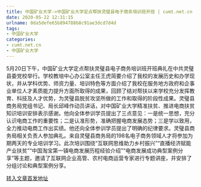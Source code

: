 ```yaml
---
title: 中国矿业大学->中国矿业大学定点帮扶灵璧县电子商务培训班开班 | cumt.net.cn
date: 2020-05-22 12:31:15
urlname: 0da5defe65b894788b8c91ae3dcd7d4d
tags: 
- 中国矿业大学
categories:
- cumt.net.cn
- 中国矿业大学
---
```

5月20日下午，中国矿业大学定点帮扶灵璧县电子商务培训班开班典礼在中共灵璧县委党校举行。学校教培中心办公室主任王虎简要介绍了我校的发展历史和办学现状，并从学科优势、师资力量、培训特色等方面介绍了我校在服务地方政府和企事业单位人才素质能力提升方面所取得的成果，回顾了结对帮扶以来学校充分发挥教育、科技及人才优势，为灵璧县脱贫攻坚所做的工作和取得的阶段性成果。灵璧县商务局党组书记、局长邱峰作动员讲话，对中国矿业大学精准扶贫、推进电商扶贫知识培训安排表示感谢。他向全体参训学员提出了三点意见：一是统一思想，充分认识电商工作的重要性；二是认准形势，准确把握电商发展态势；三是学以致用，全力推动电商工作出实绩。他还向全体参训学员提出了明确的纪律要求。灵璧县商务局相关负责人参加典礼。来自灵璧县商务局的198名电子商务领域人才将参加为期两天的专业培训学习。此次培训围绕“互联网思维助力乡村振兴”“直播经济赋能产业扶贫”“中国淘宝第一镇电商发展历程经验介绍”“电商发展成功典型案例分享”等主题，邀请了互联网企业高管、农村电商运营专家进行专题讲座，并安排了分组讨论和典型案例分享。



[转入文章首发地址](http://xwzx.cumt.edu.cn/a3/14/c523a566036/page.htm)